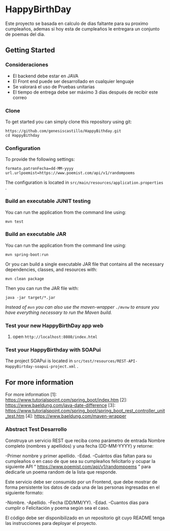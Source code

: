 # HappyBirthDay

Este proyecto se basada en calculo de dias faltante para su proximo cumpleaños, 
ademas si hoy esta de cumpleaños le entregara un conjunto de poemas del dia.

## Getting Started

### Consideraciones

* El backend debe estar en JAVA
* El Front end puede ser desarrollado en cualquier lenguaje
* Se valorará el uso de Pruebas unitarias
* El tiempo de entrega debe ser máximo 3 días después de recibir este correo

### Clone

To get started you can simply clone this repository using git:

``` 
https://github.com/genesiscastillo/HappyBithday.git
cd HappyBithday
```

### Configuration

To provide the following settings:

``` 
formato.patronFecha=dd-MM-yyyy
url.urlpoemist=https://www.poemist.com/api/v1/randompoems
```

The configuration is located in `src/main/resources/application.properties` .

### Build an executable JUNIT testing

You can run the application from the command line using:

``` 
mvn test
```

### Build an executable JAR

You can run the application from the command line using:

``` 
mvn spring-boot:run
```

Or you can build a single executable JAR file that contains all the necessary dependencies, classes, and resources with:

``` 
mvn clean package
```

Then you can run the JAR file with:

``` 
java -jar target/*.jar
```

*Instead of `mvn` you can also use the maven-wrapper `./mvnw` to ensure you have everything necessary to run the Maven build.*

### Test your new HappyBirthDay app web

1. open `http://localhost:8080/index.html` 

### Test your HappyBirthday with SOAPui
The project SOAPui is located in `src/test/resources/REST-API-HappyBirtday-soapui-project.xml` .

## For more information

For more information
[1]: https://www.tutorialspoint.com/spring_boot/index.htm
[2]: https://www.baeldung.com/java-date-difference
[3]: https://www.tutorialspoint.com/spring_boot/spring_boot_rest_controller_unit_test.htm
[4]: https://www.baeldung.com/maven-wrapper

### Abstract Test Desarrollo

Construya un servicio REST que reciba como parámetro de entrada Nombre completo
(nombres y apellidos) y una fecha (DD-MM-YYYY) y retorne:

-Primer nombre y primer apellido.
-Edad.
-Cuántos días faltan para su cumpleaños o en caso de que sea su cumpleaños
felicitarlo y ocupar la siguiente API “ https://www.poemist.com/api/v1/randompoems ” para
dedicarle un poema random de la lista que responde.

Este servicio debe ser consumido por un Frontend, que debe mostrar de forma persistente
los datos de cada una de las personas ingresadas en el siguiente formato:

-Nombre.
-Apellido.
-Fecha (DD/MM/YY).
-Edad.
-Cuantos días para cumplir o Felicitación y poema según sea el caso.

El código debe ser disponibilizado en un repositorio git cuyo README tenga las
instrucciones para deployar el proyecto.

